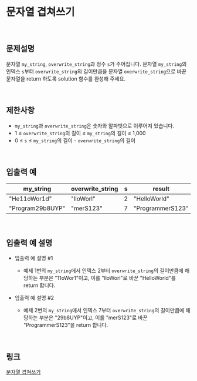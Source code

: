 # 문자열 겹쳐쓰기

<br>

## 문제설명
문자열 `my_string`, `overwrite_string`과 정수 `s`가 주어집니다. 문자열 `my_string`의 인덱스 `s`부터 `overwrite_string`의 길이만큼을 문자열 `overwrite_string`으로 바꾼 문자열을 return 하도록 solution 함수를 완성해 주세요.

<br>

## 제한사항
- `my_string`과 `overwrite_string`은 숫자와 알파벳으로 이루어져 있습니다.
- 1 ≤ `overwrite_string`의 길이 ≤ `my_string`의 길이 ≤ 1,000
- 0 ≤ `s` ≤ `my_string`의 길이 - `overwrite_string`의 길이

<br>

## 입출력 예
| my_string | overwrite_string | s | result |
|---|---|---|---|
| "He11oWor1d" | "lloWorl" | 2 | "HelloWorld" |
| "Program29b8UYP" | "merS123" | 7 | "ProgrammerS123" |

<br>

## 입출력 예 설명
- 입출력 예 설명 #1
    - 예제 1번의 `my_string`에서 인덱스 2부터 `overwrite_string`의 길이만큼에 해당하는 부분은 "11oWor1"이고, 이를 "lloWorl"로 바꾼 "HelloWorld"를 return 합니다.

- 입출력 예 설명 #2
    - 예제 2번의 `my_string`에서 인덱스 7부터 `overwrite_string`의 길이만큼에 해당하는 부분은 "29b8UYP"이고, 이를 "merS123"로 바꾼 "ProgrammerS123"을 return 합니다.

<br>

## 링크
[문자열 겹쳐쓰기](https://school.programmers.co.kr/learn/courses/30/lessons/181943)
